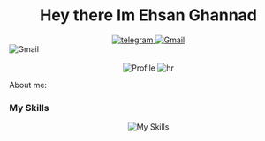 <div align="center">
  <h1>
    Hey there Im Ehsan Ghannad
  </h1>
</div>

<div id="badges" align="center">
    <a href="https://t.me/Ehsanghannad">
        <img src="https://img.shields.io/badge/Telegram-2CA5E0?style=for-the-badge&logo=telegram&logoColor=white" alt="telegram"  />
    </a>
    <a href="https://t.me/amirkeramat1">
        <img src="https://img.shields.io/badge/Gmail-D14836?style=for-the-badge&logo=gmail&logoColor=white" alt="Gmail"  />
    </a>
</div>

<div id=cover >
    <img src="https://user-images.githubusercontent.com/74038190/212284136-03988914-d899-44b4-b1d9-4eeccf656e44.gif" alt="Gmail"  />
</div>
<br>
<div align="center">
    <img src="https://komarev.com/ghpvc/?username=Crazynooi3" alt="Profile"> 
    <img src="https://user-images.githubusercontent.com/74038190/212284100-561aa473-3905-4a80-b561-0d28506553ee.gif" alt="hr"> 
</div>

<p>About me:<p>

<h3> My Skills </h3>
<div align="center">
  <img src="https://skillicons.dev/icons?i=py,js,html,css,,bootstrap" alt="My Skills"> 
</div>
  
